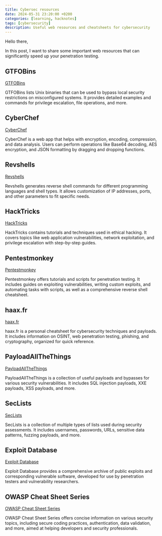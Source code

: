 ```yaml
---
title: Cybersec resources
date: 2024-05-31 23:20:00 +0200
categories: [learning, hacknotes]
tags: [cybersecurity]
description: Useful web resources and cheatsheets for cybersecurity
---
```


Hello there,

In this post, I want to share some important web resources that can significantly speed up your penetration testing.

## GTFOBins
[GTFOBins](https://gtfobins.github.io/)

GTFOBins lists Unix binaries that can be used to bypass local security restrictions on misconfigured systems. It provides detailed examples and commands for privilege escalation, file operations, and more.

## CyberChef
[CyberChef](https://gchq.github.io/CyberChef/)

CyberChef is a web app that helps with encryption, encoding, compression, and data analysis. Users can perform operations like Base64 decoding, AES encryption, and JSON formatting by dragging and dropping functions.

## Revshells
[Revshells](https://www.revshells.com/)

Revshells generates reverse shell commands for different programming languages and shell types. It allows customization of IP addresses, ports, and other parameters to fit specific needs.

## HackTricks
[HackTricks](https://book.hacktricks.xyz)

HackTricks contains tutorials and techniques used in ethical hacking. It covers topics like web application vulnerabilities, network exploitation, and privilege escalation with step-by-step guides.

## Pentestmonkey
[Pentestmonkey](https://pentestmonkey.net/)

Pentestmonkey offers tutorials and scripts for penetration testing. It includes guides on exploiting vulnerabilities, writing custom exploits, and automating tasks with scripts, as well as a comprehensive reverse shell cheatsheet.

## haax.fr
[haax.fr](https://cheatsheet.haax.fr/)

haax.fr is a personal cheatsheet for cybersecurity techniques and payloads. It includes information on OSINT, web penetration testing, phishing, and cryptography, organized for quick reference.

## PayloadAllTheThings
[PayloadAllTheThings](https://github.com/swisskyrepo/PayloadsAllTheThings)

PayloadAllTheThings is a collection of useful payloads and bypasses for various security vulnerabilities. It includes SQL injection payloads, XXE payloads, XSS payloads, and more.

## SecLists
[SecLists](https://github.com/danielmiessler/SecLists)

SecLists is a collection of multiple types of lists used during security assessments. It includes usernames, passwords, URLs, sensitive data patterns, fuzzing payloads, and more.

## Exploit Database
[Exploit Database](https://www.exploit-db.com/)

Exploit Database provides a comprehensive archive of public exploits and corresponding vulnerable software, developed for use by penetration testers and vulnerability researchers.

## OWASP Cheat Sheet Series
[OWASP Cheat Sheet Series](https://cheatsheetseries.owasp.org/)

OWASP Cheat Sheet Series offers concise information on various security topics, including secure coding practices, authentication, data validation, and more, aimed at helping developers and security professionals.
